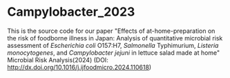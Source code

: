 # Campylobacter_2023

This is the source code for our paper "Effects of at-home-preparation on the risk of foodborne illness in Japan: Analysis of quantitative microbial risk assessment of *Escherichia coli* O157:H7, *Salmonella* Typhimurium, *Listeria monocytogenes*, and *Campylobacter jejuni* in lettuce salad made at home" Microbial Risk Analysis(2024) (DOI: http://dx.doi.org/10.1016/j.ijfoodmicro.2024.110618)
